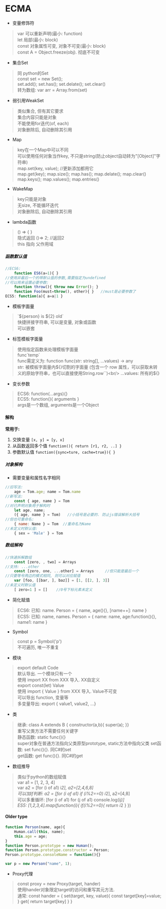 # ECMA

+ 变量修饰符
> var 可以重新声明(最小: function)<br/>
> let 局部(最小: block)<br/>
> const 对象属性可变, 对象不可变(最小: block)<br/>
> const A = Object.freeze(obj). 彻底不可变
+ 集合Set
> 同 python的Set<br/>
> const set = new Set();<br/>
> set.add(); set.has(); set.delate(); set.clear()<br/>
> 转为数组: var arr = Array.from(set)
+ 弱引用WeakSet
> 类似集合, 但有其它要求<br/>
> 集合内容只能是对象<br/>
> 不能使用for迭代(of, each)<br/>
> 对象删除后, 自动删除其引用
+ Map
> key在一个Map中可以不同<br/>
> 可以使用任何对象当作key, 不只是string(防止object自动转为"[Object]"字符串)<br/>
> map.set(key, value);  //更新添加都用它<br/> 
> map.get(key); map.size(); map.has(); map.delate(); map.clear()<br/>
> map.keys(); map.values(); map.entries()
+ WakeMap
> key只能是对象<br/>
> 无size, 不能循环迭代<br/>
> 对象删除后, 自动删除其引用
+ lambda函数
> () => { }<br/>
> 隐式返回 ()=> 2; //返回2<br/>
> this 指向 父作用域

##### 函数默认值
```js
//ECS6:
    function ES6(a=1){ }
//使用非最后一个的带默认值的参数,需要指定为undefined
//可以用来设置必要参数:
    function throw(){ throw new Error(); }
    function Foo(must=throw(), other){ }   //must是必要参数了
ECS5: function(a){ a=a|1 }
```
+ 模板字面量
> \`${person} is ${2} old\`<br/>
> 快捷拼接字符串, 可以是变量, 对象或函数<br/>
> 可以嵌套
+ 标签模板字面量
> 使用指定函数来处理模板字面量<br/>
> func\`temp\`<br/>
> func需定义为: function func(str: string[], ...values) -> any<br/>
> str: 被模板字面量内${}切割的字面量 (包含一个 row 属性，可以获取未转义的原始字符串，也可以直接使用String.row``)<br/>
> ...values: 所有的${}
+ 变长参数
> ECS6: function(...args){}<br/>
> ECS5: function(){ arguments }<br/>
> args是一个数组, arguments是一个Object

#### 解构
**常用于:**

1. 交换变量 `[x, y] = [y, x]`
2. 从函数返回多个值 `function(){ return [r1, r2, ..] }`
3. 参数默认值 `function({sync=ture, cache=true}){ }`
##### 对象解构
+ 需要变量和属性名字相同
```js
//旧写法:
    age = Tom.age; name = Tom.name
//新写法:
    const { age, name } = Tom
//对已声明对象用于解构时
    let age, name;
    ({ age, name } = Tom)   //小括号是必要的. 防止js错误解析大括号
//但也可重命名:
    { name: Name } = Tom  //重命名为Name
//未定义时默认值:
    { sex = 'Male' } = Tom
```
##### 数组解构
```js
//快速拆解数组
    const [zero, , two] = Arrays
//支持: ...other
    const [zero, one, ...other] = Arrays     //但只能是最后一个
//只要等号两边的模式相同, 则可以对应赋值
    var [foo, [[bar, ], baz]] = [1, [[2, ], 3]]
//未定义时默认值
    [ zero=1 ] = []    //0号下标元素未定义
```
+ 简化赋值
> ECS6: 已知: name. Person = { name, age(){}, [name++]: name }<br/>
> ECS5: 已知: name, names. Person = { name: name, age:function(){}, name1: name }
+ Symbol
> const p = Symbol('p')<br/>
> 不可遍历, 唯一不重复
+ 模块
> export default Code<br/>
> 默认导出. 一个模块只有一个<br/>
> 使用 import XX from XXX 导入. XX自定义<br/>
> export const(let) Value<br/>
> 使用 import { Value } from XXX 导入. Value不可变<br/>
> 可以导出 function, 变量等<br/>
> 多变量导出: export { value1, value2, ...}
+ 类
> 继承: class A extends B { constructor(a,b){ super(a); }}<br/>
> 重写父类方法不需要任何关键字<br/>
> 静态函数: static func(){}<br/>
> super对象在普通方法指向父类原型prototype, static方法中指向父类
> set函数: set func(){}. 同C#的set<br/>
> get函数: get func(){}. 同C#的get
+ 数组推导
> 类似于python的数组赋值<br/>
> var a1 = [1, 2, 3, 4]<br/>
> var a2 = [for (i of a1) i*2], a2=[2,4,6,8]<br/>
> 可以加if判断: a2 = [for (i of a1) if (i%2==0) i*2], a2=[4,8]<br/>
> 可以多重循环: [for (i of a1) for (j of a1) console.log(i*j)]<br/>
> ES5: [1,2,3,4].map(function(i){ if(i%2==0){ return i*2 } })

#### Older type
```js
function Person(name, age){
    Human.call(this, name);
    this.age = age;
}
function Person.prototype = new Human();
function Person.prototype.constructor = Person;
Person.prototype.consoleName = function(){}

var p = new Person("name", 1);
```
+ Proxy代理
> const proxy = new Proxy(target, hander)<br/>
> 使用hander对象限定target的访问和重写其元方法.<br/>
> 通常: const hander = { set(target, key, value){ const target[key]=value; } get{ return target[key] } }
